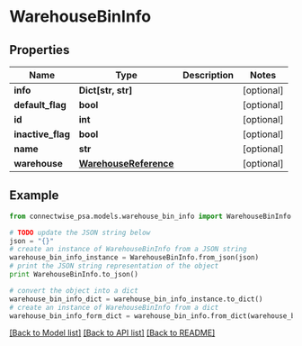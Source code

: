 # WarehouseBinInfo


## Properties
Name | Type | Description | Notes
------------ | ------------- | ------------- | -------------
**info** | **Dict[str, str]** |  | [optional] 
**default_flag** | **bool** |  | [optional] 
**id** | **int** |  | [optional] 
**inactive_flag** | **bool** |  | [optional] 
**name** | **str** |  | [optional] 
**warehouse** | [**WarehouseReference**](WarehouseReference.md) |  | [optional] 

## Example

```python
from connectwise_psa.models.warehouse_bin_info import WarehouseBinInfo

# TODO update the JSON string below
json = "{}"
# create an instance of WarehouseBinInfo from a JSON string
warehouse_bin_info_instance = WarehouseBinInfo.from_json(json)
# print the JSON string representation of the object
print WarehouseBinInfo.to_json()

# convert the object into a dict
warehouse_bin_info_dict = warehouse_bin_info_instance.to_dict()
# create an instance of WarehouseBinInfo from a dict
warehouse_bin_info_form_dict = warehouse_bin_info.from_dict(warehouse_bin_info_dict)
```
[[Back to Model list]](../README.md#documentation-for-models) [[Back to API list]](../README.md#documentation-for-api-endpoints) [[Back to README]](../README.md)


